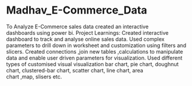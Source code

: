 # Madhav_E-Commerce_Data
To Analyze E-Commerce sales data created an interactive dashboards using power bi.
Project Learnings:
Created interactive dashboard to track and analyse online sales data.
Used complex parameters to drill down in worksheet and customization using filters and slicers.
Created connections ,join new tables ,calculations to manipulate data and enable user driven parameters for visualization.
Used different types of customised visual visualization bar chart, pie chart, doughnut chart, clustered-bar chart, scatter chart, line chart, area chart ,map, slisers etc.
